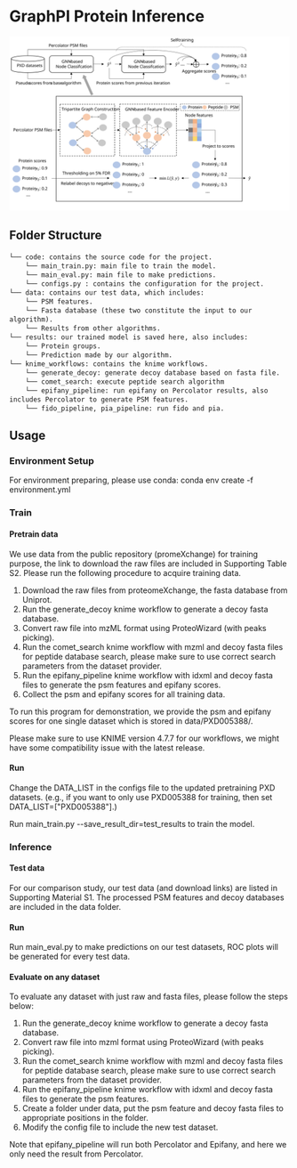 # GraphPI Protein Inference

![GraphPI Structure](overall_graphPI_structure.svg)

## Folder Structure
    └── code: contains the source code for the project.
        └── main_train.py: main file to train the model.
        └── main_eval.py: main file to make predictions.
        └── configs.py : contains the configuration for the project.
    └── data: contains our test data, which includes:
        └── PSM features.
        └── Fasta database (these two constitute the input to our algorithm). 
        └── Results from other algorithms.
    └── results: our trained model is saved here, also includes:
        └── Protein groups.
        └── Prediction made by our algorithm.
    └── knime_workflows: contains the knime workflows.
        └── generate_decoy: generate decoy database based on fasta file.
        └── comet_search: execute peptide search algorithm
        └── epifany_pipeline: run epifany on Percolator results, also includes Percolator to generate PSM features.
        └── fido_pipeline, pia_pipeline: run fido and pia.

## Usage

### Environment Setup

For environment preparing, please use conda:
conda env create -f environment.yml

### Train

#### Pretrain data

We use data from the public repository (promeXchange) for training purpose, 
the link to download the raw files are included in Supporting Table S2.
Please run the following procedure to acquire training data.

1. Download the raw files from proteomeXchange, the fasta database from Uniprot.
2. Run the generate_decoy knime workflow to generate a decoy fasta database.
3. Convert raw file into mzML format using ProteoWizard (with peaks picking).
3. Run the comet_search knime workflow with mzml and decoy fasta files for peptide database search, please make sure to use correct search parameters from the dataset provider.
4. Run the epifany_pipeline knime workflow with idxml and decoy fasta files to generate the psm features and epifany scores.
5. Collect the psm and epifany scores for all training data.

To run this program for demonstration, we provide the psm and epifany scores for one single dataset which is stored in data/PXD005388/.

Please make sure to use KNIME version 4.7.7 for our workflows, we might have some compatibility issue with the latest release.
#### Run
Change the DATA_LIST in the configs file to the updated pretraining PXD datasets. (e.g., if you want to only use PXD005388 for training, then set DATA_LIST=["PXD005388"].)

Run main_train.py --save_result_dir=test_results to train the model.

### Inference

#### Test data

For our comparison study, our test data (and download links) are listed in Supporting Material S1.
The processed PSM features and decoy databases are included in the data folder.

#### Run
Run main_eval.py to make predictions on our test datasets, ROC plots will be generated
for every test data.

#### Evaluate on any dataset
To evaluate any dataset with just raw and fasta files, please follow the steps below:
1. Run the generate_decoy knime workflow to generate a decoy fasta database.
2. Convert raw file into mzml format using ProteoWizard (with peaks picking).
3. Run the comet_search knime workflow with mzml and decoy fasta files for peptide database search, please make sure to use correct search parameters from the dataset provider.
4. Run the epifany_pipeline knime workflow with idxml and decoy fasta files to generate the psm features.
5. Create a folder under data, put the psm feature and decoy fasta files to appropriate positions in the folder.
6. Modify the config file to include the new test dataset.

Note that epifany_pipeline will run both Percolator and Epifany, and here we only need the result from Percolator.
